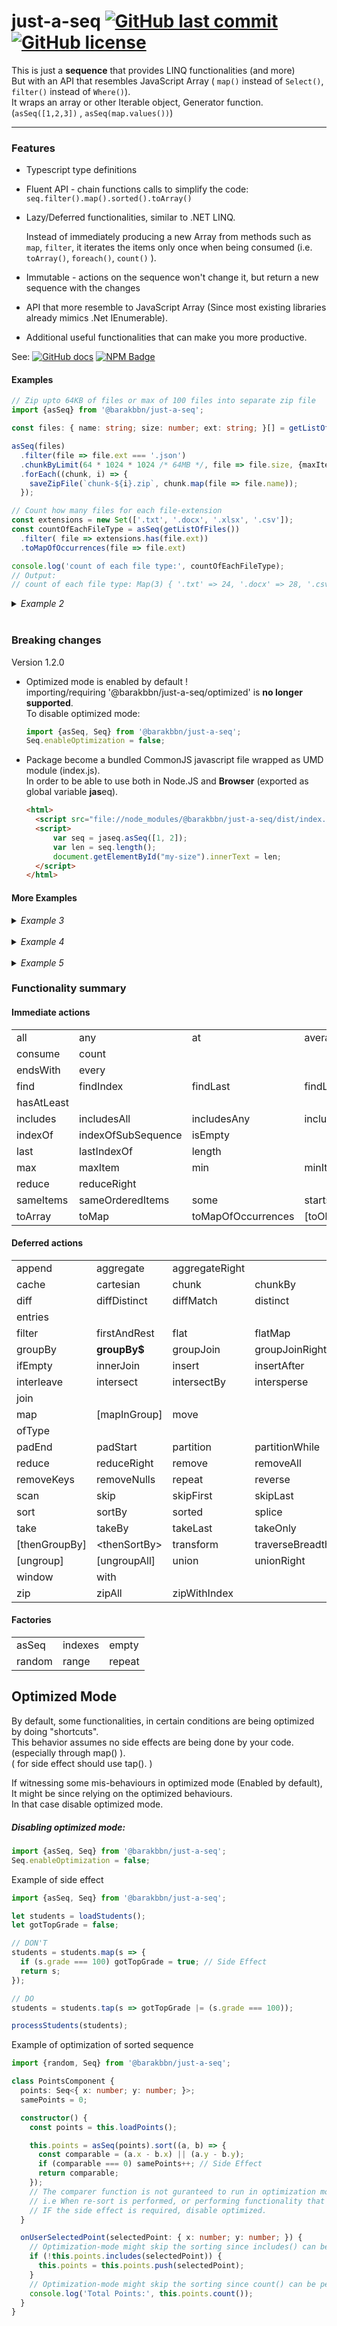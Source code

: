 # just-a-seq [![GitHub last commit](https://img.shields.io/github/last-commit/barakbbn/just-a-seq)](https://github.com/barakbbn/just-a-seq) [![GitHub license](https://img.shields.io/github/license/barakbbn/just-a-seq)](https://github.com/barakbbn/just-a-seq/LICENSE)

This is just a **sequence** that provides LINQ functionalities (and more)  
But with an API that resembles JavaScript Array ( `map()` instead of `Select()`, `filter()` instead of `Where()`).  
It wraps an array or other Iterable object, Generator function.  (`asSeq([1,2,3])` , `asSeq(map.values())`)

---

### Features

* Typescript type definitions
* Fluent API - chain functions calls to simplify the code:  `seq.filter().map().sorted().toArray()`
* Lazy/Deferred functionalities, similar to .NET LINQ.

  Instead of immediately producing a new Array from methods such as `map`, `filter`, it iterates the items only once
  when being consumed (i.e. `toArray()`, `foreach()`, `count()` ).
* Immutable - actions on the sequence won't change it, but return a new sequence with the changes
* API that more resemble to JavaScript Array
  (Since most existing libraries already mimics .Net IEnumerable).
* Additional useful functionalities that can make you more productive.

See: [![GitHub docs](https://img.shields.io/static/v1?label=docs&message=Full%20API&color=blueviolet)](https://github.com/barakbbn/just-a-seq/wiki/docs) [![NPM Badge](https://img.shields.io/npm/v/@barakbbn/just-a-seq)](https://www.npmjs.com/package/@barakbbn/just-a-seq)

#### Examples
 
```typescript
// Zip upto 64KB of files or max of 100 files into separate zip file
import {asSeq} from '@barakbbn/just-a-seq';

const files: { name: string; size: number; ext: string; }[] = getListOfFiles();

asSeq(files)
  .filter(file => file.ext === '.json')
  .chunkByLimit(64 * 1024 * 1024 /* 64MB */, file => file.size, {maxItemsInChunk: 100})
  .forEach((chunk, i) => {
    saveZipFile(`chunk-${i}.zip`, chunk.map(file => file.name));
  });
```

```typescript
// Count how many files for each file-extension
const extensions = new Set(['.txt', '.docx', '.xlsx', '.csv']);
const countOfEachFileType = asSeq(getListOfFiles())
  .filter( file => extensions.has(file.ext))
  .toMapOfOccurrences(file => file.ext)

console.log('count of each file type:', countOfEachFileType);
// Output:
// count of each file type: Map(3) { '.txt' => 24, '.docx' => 28, '.csv' => 24 }
```

<details>
<summary><i>Example 2</i></summary>

```typescript
// Join arrays of users-groups and groups-premissions to produce a sinlge array of users with their permissions
import {asSeq} from '@barakbbn/just-a-seq';

const users = [
  {user: 'sa', group: 'admins'},
  {user: 'system', group: null},
  {user: 'guest', group: 'guests'},
  {user: 'any', group: 'guests'},
  {user: 'me', group: 'admins'}
];

const permissions = [
  {group: 'admins', perm: 'read'},
  {group: 'admins', perm: 'write'},
  {group: 'services', perm: 'exec'},
  {group: 'guests', perm: 'read'},
  {group: 'admins', perm: 'exec'},
];

const usersPermissions = asSeq(users)
  // Match users with permissions having the same group, return object with username and permission name {user, perm}
  .innerJoin(permissions, user => user.group, perm => perm.group, (outer, inner) => ({user: outer.user, perm: inner.perm})) // results could be also mapped like this: ({user}, {perm}) => ({user, perm})
            // -> {user: 'sa', perm: 'read'}},
            //    {user: 'sa', perm: 'write'}},
            //    {user: 'sa', perm: 'exec'}},
            //    {user: 'guest', perm: 'read'}},
            //    {user: 'any', perm: 'read'}},
            //    {user: 'me', perm: 'read'}},
            //    {user: 'me', perm: 'write'}},
            //    {user: 'me', perm: 'exec'}}
  // Group by user and select/map only the permission name
  .groupBy(x => x.user, undefined, x => x.perm)
          // -> {key: 'sa',    __group__: [ 'read', 'write', 'exec' ]},
          //    {key: 'guest', __group__: [ 'read' ]},
          //    {key: 'any',   __group__: [ 'read' ]},
          //    {key: 'me' ,   __group__: [ 'read', 'write', 'exec' ]}
  // Map items into object with username and sorted array of its permissions
  .map(group => ({user: group.key, permissions: group.sorted().toArray()}))
      // -> {user: 'sa',    permissions: [ 'exec', 'read', 'write' ]},
      //    {user: 'guest', permissions: [ 'read' ]},
      //    {user: 'any',   permissions: [ 'read' ]},
      //    {user: 'me' ,   permissions: [ 'exec', 'read', 'write' ]}
  // Sort by username
  .sortBy(x => x.user)
        // -> {user: 'any',   permissions: [ 'read' ]},
        //    {user: 'guest', permissions: [ 'read' ]},
        //    {user: 'me' ,   permissions: [ 'exec', 'read', 'write' ]}
        //    {user: 'sa',    permissions: [ 'exec', 'read', 'write' ]},
  .toArray();

console.log('Users Permissions:', usersPermissions);
// Output: 
// Users Permissions: [
//   { user: 'any', permissions: [ 'read' ] },
//   { user: 'guest', permissions: [ 'read' ] },
//   { user: 'me', permissions: [ 'exec', 'read', 'write' ] },
//   { user: 'sa', permissions: [ 'exec', 'read', 'write' ] }
// ]
```
![innerJoin() animation](https://github.com/barakbbn/just-a-seq/wiki/images/inner-join-small.gif) <a href="https://github.com/barakbbn/just-a-seq/wiki/images/inner-join-large.gif"><samp>[+]</samp></a>
</details>
<br>

### Breaking changes
Version 1.2.0
* Optimized mode is enabled by default !   
  importing/requiring '@barakbbn/just-a-seq/optimized' is **no longer supported**.  
  To disable optimized mode:
  ```ts
  import {asSeq, Seq} from '@barakbbn/just-a-seq';
  Seq.enableOptimization = false;
  ```
* Package become a bundled CommonJS javascript file wrapped as UMD module (index.js).  
  In order to be able to use both in Node.JS and **Browser** (exported as global variable **jas**eq).
  ```html
  <html>
    <script src="file://node_modules/@barakbbn/just-a-seq/dist/index.js"></script>
    <script>
        var seq = jaseq.asSeq([1, 2]);
        var len = seq.length();
        document.getElementById("my-size").innerText = len;
    </script>
  </html>
  ```

#### More Examples

<!-- Example 2 -->

<!-- Example 3 -->
<details>
<summary><i>Example 3</i></summary>

```typescript
import {asSeq} from '@barakbbn/just-a-seq';

const layers = [
  {layerId: 1, name: 'L-01', points: [{x: 0, y: 0, tag: 'center'}, {x: 1, y: 1, tag: 'opt'}], type: 'static'},
  {layerId: 2, name: 'L-02', points: [{x: 0, y: 0, tag: 'relative'}, {x: 2, y: 2, tag: 'opt'}], type: 'static'},
  {layerId: 3, name: 'L-0A', points: [{x: 0, y: 0, tag: 'relative'}, {x: 3, y: 3, tag: 'relative'}], type: 'static'},
  {layerId: 4, name: 'L-0B', points: [{x: 0, y: 0, tag: 'offset'}, {x: 1, y: 1, tag: 'center'}], type: 'float'},
  {layerId: 5, name: 'L---', points: [{x: 0, y: 0, tag: '-'}, {x: 1, y: 1, tag: '-'}], type: 'hidden'}
];

console.log(asSeq(layers)
  .filter(l => l.type !== 'hidden') // None hidden layers
  .flatMap(l => l.points) // Flat all layers' points into a sequence
  .distinct(p => p.x + ',' + p.y) // Remove duplicate points
  .sortBy(p => p.x) // Sort by x then by y
  .thenSortBy(p => p.y)
  .prepend([{x: -1, y: -1, tag: '-'}]) // Add special point at the beginning
  .map(p => `{${p.x},${p.y}}`) // Map each point to string representation
  .toString() // Convert the sequence into string wrapped in brackets
);
// Output: [{-1,-1},{0,0},{1,1},{2,2},{3,3}]
```

</details>
<br>
<!-- Example 4 -->
<details>
<summary><i>Example 4</i></summary>

```typescript
import {asSeq} from '@barakbbn/just-a-seq';

const graphA = [
  {x: 0, y: 0}, {x: 1, y: 2}, {x: 2, y: 4}, {x: 3, y: 6}, {x: 4, y: 8}, {x: 5, y: 10}
];
const graphB = [
  {x: 0, y: 0}, {x: 1, y: 1}, {x: 2, y: 4}, {x: 3, y: 7}, {x: 4, y: 6}, {x: 5, y: 8}
];

const averageDiff = asSeq(graphA)
  // Match points with same x value, return object with matching points from graphA and graphB {a,b}
  .innerJoin(graphB, a => a.x, b => b.x, (a, b) => ({a, b})) 
              // -> {a: {x: 0, y: 0 }, b: {x: 0, y: 0}},
              //    {a: {x: 1, y: 2 }, b: {x: 1, y: 1}},
              //    {a: {x: 2, y: 4 }, b: {x: 2, y: 4}},
              //    {a: {x: 3, y: 6 }, b: {x: 3, y: 7}},
              //    {a: {x: 4, y: 8 }, b: {x: 4, y: 6}},
              //    {a: {x: 5, y: 10}, b: {x: 5, y: 8}}
  // Map each matching item to the absolute difference between y value of points {a,b}
  .map(({a, b}) => Math.abs(a.y - b.y)) // -> 0, 1, 0, 1, 2, 2
  // Calculate average on all the values
  .average(); // -> 1

console.log('Average difference', averageDiff);
// Output: Average difference 1
```

</details>  
<br>
<!-- Example 5 -->
<details>
<summary><i>Example 5</i></summary>

```typescript
import {asSeq} from '@barakbbn/just-a-seq';

const files: { name: string; size: number; ext: string; }[] = getListOfFiles();

const chunksOfFiles = asSeq(files)
  .filter(file => file.ext === '.ndjson')
  .sortBy(file => file.size)
  .chunkByLimit(64 * 1024 * 1024 /* Max 64MB MEM */, file => file.size, {maxItemsInChunk: 100});
const chunksOfRecords = chunksOfFiles.map(chunk => chunk
  .map(file => loadfileContent(file.name))
  .map(json => JSON.parse(json))
  .flatMap(obj => buildDbRecords(obj))
);

chunksOfRecords.forEach(recordsSeq => saveToDatabase(recordsSeq));
```

</details>

### Functionality summary

#### Immediate actions


|            |                    |                    |                     |       |          |
|------------|--------------------|--------------------|---------------------|-------|----------|
| all        | any                | at                 | average             |       |          |
| consume    | count              |                    |                     |       |          |
| endsWith   | every              |                    |                     |       |          |
| find       | findIndex          | findLast           | findLastIndex       | first | forEach  |
| hasAtLeast |                    |                    |                     |       |          |
| includes   | includesAll        | includesAny        | includesSubSequence |       |          |
| indexOf    | indexOfSubSequence | isEmpty            |                     |       |          |
| last       | lastIndexOf        | length             |                     |       |          |
| max        | maxItem            | min                | minItem             |       |          |
| reduce     | reduceRight        |                    |                     |       |          |
| sameItems  | sameOrderedItems   | some               | startsWith          | sum   |          |
| toArray    | toMap              | toMapOfOccurrences | [toObject]          | toSet | toString |

#### Deferred actions


|               |                      |                    |                |                      |                    |
|---------------|----------------------|--------------------|----------------|----------------------|--------------------|
| append        | aggregate            | aggregateRight     |                |                      |                    |
| cache         | cartesian            | chunk              | chunkBy        | **chunkByLimit**     | concat             |
| diff          | diffDistinct         | diffMatch          | distinct       | distinctUntilChanged |                    |
| entries       |                      |                    |                |                      |                    |
| filter        | firstAndRest         | flat               | flatMap        |                      |                    |
| groupBy       | **groupBy$**         | groupJoin          | groupJoinRight |                      |                    |
| ifEmpty       | innerJoin            | insert             | insertAfter    | insertBefore         |                    |
| interleave    | intersect            | intersectBy        | intersperse    | intersperseBy        |                    |
| join          |                      |                    |                |                      |                    |
| map           | [mapInGroup]         | move               |                |                      |                    |
| ofType        |                      |                    |                |                      |                    |
| padEnd        | padStart             | partition          | partitionWhile | prepend              | push               |
| reduce        | reduceRight          | remove             | removeAll      | removeFalsy          |                    |
| removeKeys    | removeNulls          | repeat             | reverse        |                      |                    |
| scan          | skip                 | skipFirst          | skipLast       | skipWhile            | slice              |
| sort          | sortBy               | sorted             | splice         | split                | splitAt            |
| take          | takeBy               | takeLast           | takeOnly       | takeWhile            | **tap**            |
| [thenGroupBy] | &lt;thenSortBy&gt;   | transform     | traverseBreadthFirst | traverseDepthFirst  |                    |
| [ungroup]     | [ungroupAll]         | union              | unionRight     | unshift              |                    |
| window        | with                 |                    |                |                      |                    |
| zip           | zipAll               | zipWithIndex       |                |                      |                    |

#### Factories


|        |         |        |
|--------|---------|--------|
| asSeq  | indexes | empty  |
| random | range   | repeat |

## Optimized Mode

By default, some functionalities, in certain conditions are being optimized by doing "shortcuts".  
This behavior assumes no side effects are being done by your code. (especially through map() ).  
( for side effect should use tap(). )  


If witnessing some mis-behaviours in optimized mode (Enabled by default),  
It might be since relying on the optimized behaviours.  
In that case disable optimized mode.

##### Disabling optimized mode:
```ts
import {asSeq, Seq} from '@barakbbn/just-a-seq';
Seq.enableOptimization = false;
```

Example of side effect

```ts
import {asSeq, Seq} from '@barakbbn/just-a-seq';

let students = loadStudents();
let gotTopGrade = false;

// DON'T
students = students.map(s => {
  if (s.grade === 100) gotTopGrade = true; // Side Effect
  return s;
});

// DO
students = students.tap(s => gotTopGrade |= (s.grade === 100));

processStudents(students);
```
Example of optimization of sorted sequence
```ts
import {random, Seq} from '@barakbbn/just-a-seq';

class PointsComponent {
  points: Seq<{ x: number; y: number; }>;
  samePoints = 0;

  constructor() {
    const points = this.loadPoints();

    this.points = asSeq(points).sort((a, b) => {
      const comparable = (a.x - b.x) || (a.y - b.y);
      if (comparable === 0) samePoints++; // Side Effect
      return comparable;
    });
    // The comparer function is not guranteed to run in optimization mode, 
    // i.e When re-sort is performed, or performing functionality that not requires sorting (count, includes).
    // IF the side effect is required, disable optimized.
  }

  onUserSelectedPoint(selectedPoint: { x: number; y: number; }) {
    // Optimization-mode might skip the sorting since includes() can be performed without sorting first
    if (!this.points.includes(selectedPoint)) {
      this.points = this.points.push(selectedPoint);
    }
    // Optimization-mode might skip the sorting since count() can be performed without sorting first
    console.log('Total Points:', this.points.count());
  }
}
```

